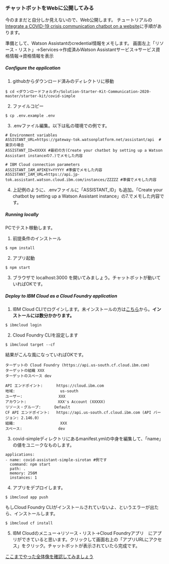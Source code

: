 
### チャットボットをWebに公開してみる
今のままだと自分しか見えないので、Web公開します。
チュートリアルの[Integrate a COVID-19 crisis communication chatbot on a website](https://developer.ibm.com/tutorials/create-a-covid-19-chatbot-embedded-on-a-website/)に手順があります。

準備として、Watson Assistantのcredential情報をメモします。
画面左上「リソース・リスト」→Services→作成済みWatson Assistantサービス→サービス資格情報→資格情報を表示

##### Configure the application
1. githubからダウンロード済みのディレクトリに移動

```
$ cd <ダウンロードフォルダ>/Solution-Starter-Kit-Communication-2020-master/starter-kit/covid-simple
```

2. ファイルコピー

```
$ cp .env.example .env
```

3. .envファイル編集。以下は私の環境での例です。

```
# Environment variables
ASSISTANT_URL=https://gateway-tok.watsonplatform.net/assistant/api  #東京の場合
ASSISTANT_ID=XXXXX #最初の方(Create your chatbot by setting up a Watson Assistant instanceの7.)でメモした内容

# IBM Cloud connection parameters
ASSISTANT_IAM_APIKEY=YYYYY #準備でメモした内容
ASSISTANT_IAM_URL=https://api.jp-tok.assistant.watson.cloud.ibm.com/instances/ZZZZZ #準備でメモした内容
```

4. 上記例のように、.envファイルに「ASSISTANT_ID」も追加。「Create your chatbot by setting up a Watson Assistant instance」の7.でメモした内容です。

##### Running locally
PCでテスト稼動します。

1. 前提条件のインストール

```
$ npm install
```

2. アプリ起動

```
$ npm start
```

3. ブラウザで localhost:3000 を開いてみましょう。チャットボットが動いていればOKです。


##### Deploy to IBM Cloud as a Cloud Foundry application

1. IBM Cloud CLIでログインします。未インストールの方は[こちら](https://cloud.ibm.com/docs/cli?topic=cloud-cli-getting-started#overview)から。**インストールには数分かかります。**


```
$ ibmcloud login
```

2. Cloud Foundry CLIを設定します

```
$ ibmcloud target --cf
```

結果がこんな風になっていればOKです。

```
ターゲットの Cloud Foundry (https://api.us-south.cf.cloud.ibm.com)
ターゲットの組織 XXX
ターゲットのスペース dev
                            
API エンドポイント:      https://cloud.ibm.com   
地域:                    us-south   
ユーザー:                XXX   
アカウント:              XXX's Account (XXXXX)   
リソース・グループ:      Default   
CF API エンドポイント:   https://api.us-south.cf.cloud.ibm.com (API バージョン: 2.146.0)   
組織:                    XXX  
スペース:                dev   
```

3. covid-simpleディレクトリにあるmanifest.ymlの中身を編集して、「name」の値をユニークなものします。

```
applications:
- name: covid-assistant-simple-sirotan #例です
  command: npm start
  path: .
  memory: 256M
  instances: 1
```

4. アプリをデプロイします。

```
$ ibmcloud app push
```

もしCloud Foundry CLIがインストールされていないよ、というエラーが出たら、インストールします。

```
$ ibmcloud cf install
```

5. IBM Cloudのメニュー→リソース・リスト→Cloud Foundryアプリ　にアプリができていると思います。クリックして画面右上の「アプリURLにアクセス」をクリック。チャットボットが表示されていたら完成です。


[ここまでやった全体像を確認してみましょう](https://github.com/sirotans/callforcode2020/blob/master/crisis-communication/readme.md#アプリの全体像)
